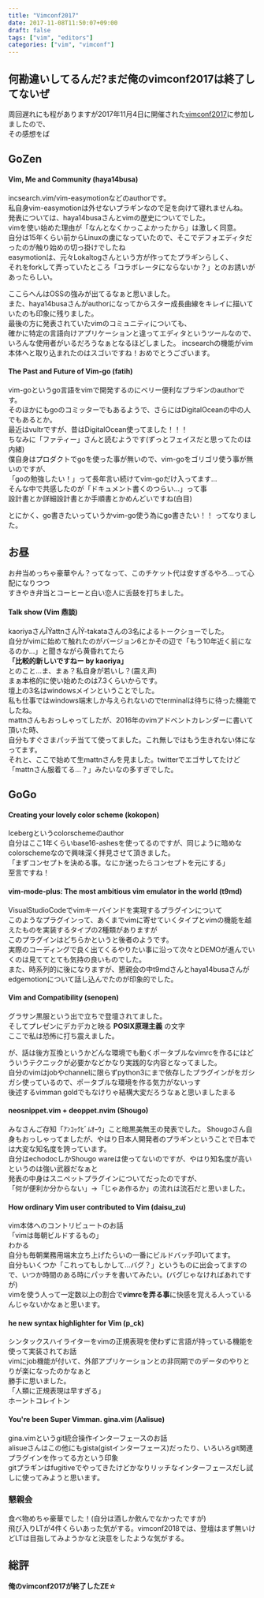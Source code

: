 ```yaml
---
title: "Vimconf2017"
date: 2017-11-08T11:50:07+09:00
draft: false
tags: ["vim", "editors"]
categories: ["vim", "vimconf"]
---
```


## 何勘違いしてるんだ?まだ俺のvimconf2017は終了してないぜ
周回遅れにも程がありますが2017年11月4日に開催された[vimconf2017](http://vimconf.vim-jp.org/2017/)に参加しましたので、  
その感想をば

## GoZen
#### Vim, Me and Community (haya14busa)
incsearch.vim/vim-easymotionなどのauthorです。  
私自身vim-easymotionは外せないプラギンなので足を向けて寝れませんね。  
発表については、haya14busaさんとvimの歴史についてでした。  
vimを使い始めた理由が「なんとなくかっこよかったから」は激しく同意。  
自分は15年くらい前からLinuxの虜になっていたので、そこでデフォエディタだったのが触り始めの切っ掛けでしたね  
easymotionは、元々Lokaltogさんという方が作ってたプラギンらしく、  
それをforkして弄っていたところ「コラボレータにならないか？」とのお誘いがあったらしい。  

ここらへんはOSSの強みが出てるなぁと思いました。  
また、haya14busaさんがauthorになってからスター成長曲線をキレイに描いていたのも印象に残りました。  
最後の方に発表されていたvimのコミュニティについても、  
確かに特定の言語向けアプリケーションと違ってエディタというツールなので、いろんな使用者がいるだろうなぁとなるほどしました。
incsearchの機能がvim本体へと取り込まれたのはスゴいですね！おめでとうございます。


#### The Past and Future of Vim-go (fatih)
vim-goというgo言語をvimで開発するのにベリー便利なプラギンのauthorです。  
そのほかにもgoのコミッターでもあるようで、さらにはDigitalOceanの中の人でもあるとか。  
最近はvultrですが、昔はDigitalOcean使ってました！！！  
ちなみに「ファティー」さんと読むようです(ずっとフェイスだと思ってたのは内緒)  
僕自身はプロダクトでgoを使った事が無いので、vim-goをゴリゴリ使う事が無いのですが、  
「goの勉強したい！」って長年言い続けてvim-goだけ入ってます…  
そんな中で共感したのが「ドキュメント書くのつらい…」って事  
設計書とか詳細設計書とか手順書とかめんどいですね(白目)  

とにかく、go書きたいっていうかvim-go使う為にgo書きたい！！ ってなりました。


## お昼
お弁当めっちゃ豪華やん？ってなって、このチケット代は安すぎるやろ…って心配になりつつ  
すきやき弁当とコーヒーと白い恋人に舌鼓を打ちました。

#### Talk show (Vim 鼎談)
kaoriyaさんÎÝattnさんÎÝ-takataさんの3名によるトークショーでした。  
自分がvimに始めて触れたのがバージョン6とかその辺で「もう10年近く前になるのか…」と聞きながら黄昏れてたら  
**「比較的新しいですねー by kaoriya」**  
とのこと…ま、まぁ？私自身が若いし？(震え声)  
まぁ本格的に使い始めたのは7.3くらいからです。  
壇上の3名はwindowsメインということでした。  
私も仕事ではwindows端末しか与えられないのでterminalは待ちに待った機能でしたね。  
mattnさんもおっしゃってしたが、2016年のvimアドベントカレンダーに書いて頂いた時、  
自分もすぐさまパッチ当てて使ってました。これ無しではもう生きれない体になってます。  
それと、ここで始めて生mattnさんを見ました。twitterでエゴサしてたけど「mattnさん服着てる…？」みたいなの多すぎでした。


## GoGo
#### Creating your lovely color scheme (kokopon)
Icebergというcolorschemeのauthor  
自分はここ1年くらいbase16-ashesを使ってるのですが、同じように暗めなcolorschemeなので興味深く拝見させて頂きました。  
「まずコンセプトを決める事。なにか迷ったらコンセプトを元にする」  
至言ですね！  

#### vim-mode-plus: The most ambitious vim emulator in the world (t9md)
VisualStudioCodeでvimキーバインドを実現するプラグインについて  
このようなプラグインって、あくまでvimに寄せていくタイプとvimの機能を越えたものを実装するタイプの2種類がありますが  
このプラグインはどちらかというと後者のようです。  
実際のコーディングで良く出てくるやりたい事に沿って次々とDEMOが進んでいくのは見ててとても気持の良いものでした。  
また、時系列的に後になりますが、懇親会の中t9mdさんとhaya14busaさんがedgemotionについて話し込んでたのが印象的でした。  

#### Vim and Compatibility (senopen)
グラサン黒服という出で立ちで登壇されてました。  
そしてプレゼンにデカデカと映る **POSIX原理主義** の文字  
ここで私は恐怖に打ち震えました。  

が、話は後方互換というかどんな環境でも動くポータブルなvimrcを作るにはどういうテクニックが必要かなどかなり実践的な内容となってました。  
自分のvimはjobやchannelに限らずpython3にまで依存したプラグインがをガシガシ使っているので、ポータブルな環境を作る気力がないっす  
後述するvimman goldでもなけりゃ結構大変だろうなぁと思いましたまる

#### neosnippet.vim + deoppet.nvim (Shougo)
みなさんご存知「ｱﾝｺｯｸﾋﾞﾑｵｰｳ」こと暗黒美無王の発表でした。
Shougoさん自身もおっしゃってましたが、やはり日本人開発者のプラギンということで日本では大変な知名度を誇っています。  
自分はechodocしかShougo wareは使ってないのですが、やはり知名度が高いというのは強い武器だなぁと  
発表の中身はスニペットプラグインについてだったのですが、  
「何が便利か分からない」→「じゃあ作るか」の流れは流石だと思いました。  

#### How ordinary Vim user contributed to Vim (daisu_zu)
vim本体へのコントリビュートのお話  
「vimは毎朝ビルドするもの」  
わかる  
自分も毎朝業務用端末立ち上げたらいの一番にビルドバッチ叩いてます。  
自分もいくつか「これってもしかして…バグ？」というものに出会ってますので、いつか時間のある時にパッチを書いてみたい。(バグじゃなければあれですが)  
vimを使う人って一定数以上の割合で**vimrcを弄る事**に快感を覚える人っているんじゃないかなぁと思います。

#### he new syntax highlighter for Vim (p_ck)
シンタックスハイライターをvimの正規表現を使わずに言語が持っている機能を使って実装されてお話  
vimにjob機能が付いて、外部アプリケーションとの非同期でのデータのやりとりが楽になったのかなぁと  
勝手に思いました。  
「人類に正規表現は早すぎる」  
ホーントコレイトン  

#### You're been Super Vimman. gina.vim (Λalisue)
gina.vimというgit統合操作インターフェースのお話  
alisueさんはこの他にもgista(gistインターフェース)だったり、いろいろgit関連プラグインを作ってる方という印象  
gitプラギンはfugitiveでやってきたけどかなりリッチなインターフェースだし試しに使ってみようと思います。  

### 懇親会
食べ物めちゃ豪華でした！(自分は酒しか飲んでなかったですが)  
飛び入りLTが4件くらいあった気がする。vimconf2018では、登壇はまず無いけどLTは目指してみようかなと決意をしたような気がする。  

## 総評
**俺のvimconf2017が終了したZE☆**
